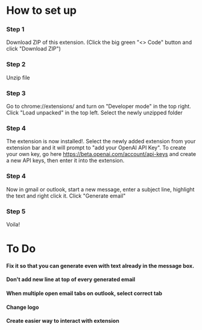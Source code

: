 # How to set up
### Step 1
Download ZIP of this extension. (Click the big green "<> Code" button and click "Download ZIP")

### Step 2 
Unzip file

### Step 3
Go to chrome://extensions/ and turn on "Developer mode" in the top right. Click "Load unpacked" in the top left. Select the newly unzipped folder 

### Step 4
The extension is now installed!. Select the newly added extension from your extension bar and it will prompt to "add your OpenAI API Key".
To create your own key, go here https://beta.openai.com/account/api-keys and create a new API keys, then enter it into the extension.

### Step 4
Now in gmail or outlook, start a new message, enter a subject line, highlight the text and right click it. Click "Generate email"

### Step 5
Voila!



# To Do
#### Fix it so that you can generate even with text already in the message box.

#### Don't add new line at top of every generated email

#### When multiple open email tabs on outlook, select correct tab

#### Change logo

#### Create easier way to interact with extension